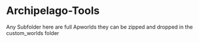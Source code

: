 # Archipelago-Tools

Any Subfolder here are full Apworlds they can be zipped and dropped in the custom_worlds folder

